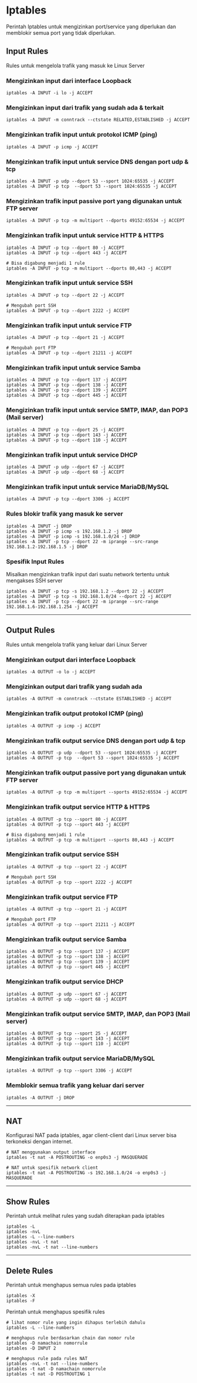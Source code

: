 # Iptables
Perintah Iptables untuk mengizinkan port/service yang diperlukan dan memblokir semua port yang tidak diperlukan.
## Input Rules
Rules untuk mengelola trafik yang masuk ke Linux Server 

### Mengizinkan input dari interface Loopback

    iptables -A INPUT -i lo -j ACCEPT

### Mengizinkan input dari trafik yang sudah ada & terkait

    iptables -A INPUT -m conntrack --ctstate RELATED,ESTABLISHED -j ACCEPT

### Mengizinkan trafik input untuk protokol ICMP (ping)
    
    iptables -A INPUT -p icmp -j ACCEPT

### Mengizinkan trafik input untuk service DNS dengan port udp & tcp
    
    iptables -A INPUT -p udp --dport 53 --sport 1024:65535 -j ACCEPT
    iptables -A INPUT -p tcp  --dport 53 --sport 1024:65535 -j ACCEPT

### Mengizinkan trafik input passive port yang digunakan untuk FTP server

    iptables -A INPUT -p tcp -m multiport --dports 49152:65534 -j ACCEPT

### Mengizinkan trafik input untuk service HTTP & HTTPS
    
    iptables -A INPUT -p tcp --dport 80 -j ACCEPT
    iptables -A INPUT -p tcp --dport 443 -j ACCEPT
    
    # Bisa digabung menjadi 1 rule
    iptables -A INPUT -p tcp -m multiport --dports 80,443 -j ACCEPT

### Mengizinkan trafik input untuk service SSH

    iptables -A INPUT -p tcp --dport 22 -j ACCEPT

    # Mengubah port SSH
    iptables -A INPUT -p tcp --dport 2222 -j ACCEPT

### Mengizinkan trafik input untuk service FTP

    iptables -A INPUT -p tcp --dport 21 -j ACCEPT

    # Mengubah port FTP
    iptables -A INPUT -p tcp --dport 21211 -j ACCEPT

### Mengizinkan trafik input untuk service Samba

    iptables -A INPUT -p tcp --dport 137 -j ACCEPT
    iptables -A INPUT -p tcp --dport 138 -j ACCEPT
    iptables -A INPUT -p tcp --dport 139 -j ACCEPT
    iptables -A INPUT -p tcp --dport 445 -j ACCEPT

### Mengizinkan trafik input untuk service SMTP, IMAP, dan POP3 (Mail server)

    iptables -A INPUT -p tcp --dport 25 -j ACCEPT
    iptables -A INPUT -p tcp --dport 143 -j ACCEPT
    iptables -A INPUT -p tcp --dport 110 -j ACCEPT

### Mengizinkan trafik input untuk service DHCP

    iptables -A INPUT -p udp --dport 67 -j ACCEPT
    iptables -A INPUT -p udp --dport 68 -j ACCEPT

### Mengizinkan trafik input untuk service MariaDB/MySQL

    iptables -A INPUT -p tcp --dport 3306 -j ACCEPT

### Rules blokir trafik yang masuk ke server

    iptables -A INPUT -j DROP
    iptables -A INPUT -p icmp -s 192.168.1.2 -j DROP
    iptables -A INPUT -p icmp -s 192.168.1.0/24 -j DROP
    iptables -A INPUT -p tcp --dport 22 -m iprange --src-range 192.168.1.2-192.168.1.5 -j DROP

### Spesifik Input Rules
Misalkan mengizinkan trafik input dari suatu network tertentu untuk mengakses SSH server

    iptables -A INPUT -p tcp -s 192.168.1.2 --dport 22 -j ACCEPT
    iptables -A INPUT -p tcp -s 192.168.1.0/24 --dport 22 -j ACCEPT
    iptables -A INPUT -p tcp --dport 22 -m iprange --src-range 192.168.1.6-192.168.1.254 -j ACCEPT

---

## Output Rules

Rules untuk mengelola trafik yang keluar dari Linux Server 

### Mengizinkan output dari interface Loopback

    iptables -A OUTPUT -o lo -j ACCEPT

### Mengizinkan output dari trafik yang sudah ada

    iptables -A OUTPUT -m conntrack --ctstate ESTABLISHED -j ACCEPT

### Mengizinkan trafik output protokol ICMP (ping)
    
    iptables -A OUTPUT -p icmp -j ACCEPT

### Mengizinkan trafik output service DNS dengan port udp & tcp
    
    iptables -A OUTPUT -p udp --dport 53 --sport 1024:65535 -j ACCEPT
    iptables -A OUTPUT -p tcp  --dport 53 --sport 1024:65535 -j ACCEPT

### Mengizinkan trafik output passive port yang digunakan untuk FTP server

    iptables -A OUTPUT -p tcp -m multiport --sports 49152:65534 -j ACCEPT

### Mengizinkan trafik output service HTTP & HTTPS
    
    iptables -A OUTPUT -p tcp --sport 80 -j ACCEPT
    iptables -A OUTPUT -p tcp --sport 443 -j ACCEPT
    
    # Bisa digabung menjadi 1 rule
    iptables -A OUTPUT -p tcp -m multiport --sports 80,443 -j ACCEPT

### Mengizinkan trafik output service SSH

    iptables -A OUTPUT -p tcp --sport 22 -j ACCEPT

    # Mengubah port SSH
    iptables -A OUTPUT -p tcp --sport 2222 -j ACCEPT

### Mengizinkan trafik output service FTP

    iptables -A OUTPUT -p tcp --sport 21 -j ACCEPT

    # Mengubah port FTP
    iptables -A OUTPUT -p tcp --sport 21211 -j ACCEPT

### Mengizinkan trafik output service Samba

    iptables -A OUTPUT -p tcp --sport 137 -j ACCEPT
    iptables -A OUTPUT -p tcp --sport 138 -j ACCEPT
    iptables -A OUTPUT -p tcp --sport 139 -j ACCEPT
    iptables -A OUTPUT -p tcp --sport 445 -j ACCEPT

### Mengizinkan trafik output service DHCP

    iptables -A OUTPUT -p udp --sport 67 -j ACCEPT
    iptables -A OUTPUT -p udp --sport 68 -j ACCEPT

### Mengizinkan trafik output service SMTP, IMAP, dan POP3 (Mail server)

    iptables -A OUTPUT -p tcp --sport 25 -j ACCEPT
    iptables -A OUTPUT -p tcp --sport 143 -j ACCEPT
    iptables -A OUTPUT -p tcp --sport 110 -j ACCEPT

### Mengizinkan trafik output service MariaDB/MySQL

    iptables -A OUTPUT -p tcp --sport 3306 -j ACCEPT

### Memblokir semua trafik yang keluar dari server

    iptables -A OUTPUT -j DROP

---

## NAT
Konfigurasi NAT pada iptables, agar client-client dari Linux server bisa terkoneksi dengan internet.

    # NAT menggunakan output interface
    iptables -t nat -A POSTROUTING -o enp0s3 -j MASQUERADE

    # NAT untuk spesifik network client
    iptables -t nat -A POSTROUTING -s 192.168.1.0/24 -o enp0s3 -j MASQUERADE

---

## Show Rules
Perintah untuk melihat rules yang sudah diterapkan pada iptables

    iptables -L
    iptables -nvL
    iptables -L --line-numbers
    iptables -nvL -t nat
    iptables -nvL -t nat --line-numbers

---

## Delete Rules
Perintah untuk menghapus semua rules pada iptables

    iptables -X
    iptables -F

Perintah untuk menghapus spesifik rules

    # lihat nomor rule yang ingin dihapus terlebih dahulu
    iptables -L --line-numbers

    # menghapus rule berdasarkan chain dan nomor rule
    iptables -D namachain nomorrule
    iptables -D INPUT 2

    # menghapus rule pada rules NAT
    iptables -nvL -t nat --line-numbers
    iptables -t nat -D namachain nomorrule
    iptables -t nat -D POSTROUTING 1
